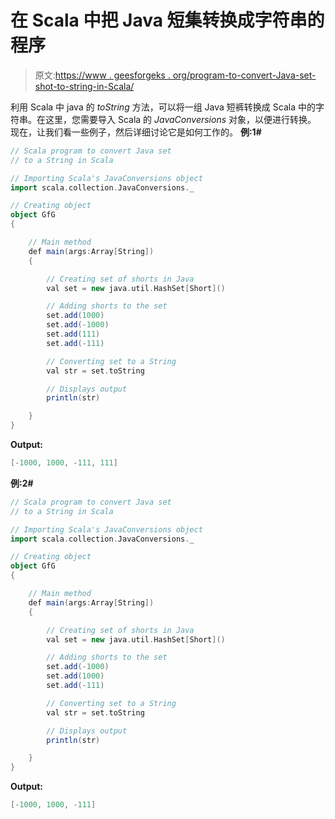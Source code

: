 # 在 Scala 中把 Java 短集转换成字符串的程序

> 原文:[https://www . geesforgeks . org/program-to-convert-Java-set-shot-to-string-in-Scala/](https://www.geeksforgeeks.org/program-to-convert-java-set-of-shorts-to-a-string-in-scala/)

利用 Scala 中 java 的 *toString* 方法，可以将一组 Java 短裤转换成 Scala 中的字符串。在这里，您需要导入 Scala 的 *JavaConversions* 对象，以便进行转换。
现在，让我们看一些例子，然后详细讨论它是如何工作的。
**例:1#**

```scala
// Scala program to convert Java set 
// to a String in Scala

// Importing Scala's JavaConversions object
import scala.collection.JavaConversions._

// Creating object
object GfG
{ 

    // Main method
    def main(args:Array[String])
    {

        // Creating set of shorts in Java
        val set = new java.util.HashSet[Short]()

        // Adding shorts to the set
        set.add(1000)
        set.add(-1000)
        set.add(111)
        set.add(-111)

        // Converting set to a String
        val str = set.toString

        // Displays output
        println(str)

    }
}
```

**Output:**

```scala
[-1000, 1000, -111, 111]

```

**例:2#**

```scala
// Scala program to convert Java set 
// to a String in Scala

// Importing Scala's JavaConversions object
import scala.collection.JavaConversions._

// Creating object
object GfG
{ 

    // Main method
    def main(args:Array[String])
    {

        // Creating set of shorts in Java
        val set = new java.util.HashSet[Short]()

        // Adding shorts to the set
        set.add(-1000)
        set.add(1000)
        set.add(-111)

        // Converting set to a String
        val str = set.toString

        // Displays output
        println(str)

    }
}
```

**Output:**

```scala
[-1000, 1000, -111]

```